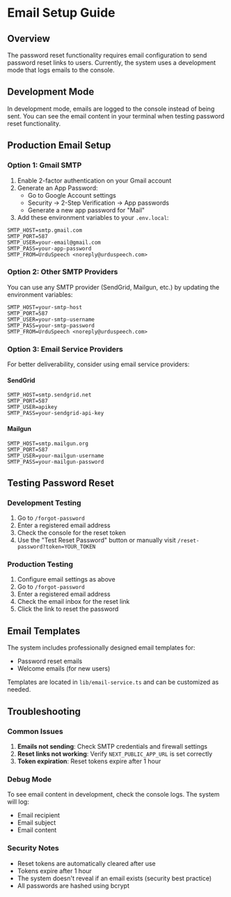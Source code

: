 # Email Setup Guide

## Overview
The password reset functionality requires email configuration to send password reset links to users. Currently, the system uses a development mode that logs emails to the console.

## Development Mode
In development mode, emails are logged to the console instead of being sent. You can see the email content in your terminal when testing password reset functionality.

## Production Email Setup

### Option 1: Gmail SMTP
1. Enable 2-factor authentication on your Gmail account
2. Generate an App Password:
   - Go to Google Account settings
   - Security → 2-Step Verification → App passwords
   - Generate a new app password for "Mail"
3. Add these environment variables to your `.env.local`:

```env
SMTP_HOST=smtp.gmail.com
SMTP_PORT=587
SMTP_USER=your-email@gmail.com
SMTP_PASS=your-app-password
SMTP_FROM=UrduSpeech <noreply@urduspeech.com>
```

### Option 2: Other SMTP Providers
You can use any SMTP provider (SendGrid, Mailgun, etc.) by updating the environment variables:

```env
SMTP_HOST=your-smtp-host
SMTP_PORT=587
SMTP_USER=your-smtp-username
SMTP_PASS=your-smtp-password
SMTP_FROM=UrduSpeech <noreply@urduspeech.com>
```

### Option 3: Email Service Providers
For better deliverability, consider using email service providers:

#### SendGrid
```env
SMTP_HOST=smtp.sendgrid.net
SMTP_PORT=587
SMTP_USER=apikey
SMTP_PASS=your-sendgrid-api-key
```

#### Mailgun
```env
SMTP_HOST=smtp.mailgun.org
SMTP_PORT=587
SMTP_USER=your-mailgun-username
SMTP_PASS=your-mailgun-password
```

## Testing Password Reset

### Development Testing
1. Go to `/forgot-password`
2. Enter a registered email address
3. Check the console for the reset token
4. Use the "Test Reset Password" button or manually visit `/reset-password?token=YOUR_TOKEN`

### Production Testing
1. Configure email settings as above
2. Go to `/forgot-password`
3. Enter a registered email address
4. Check the email inbox for the reset link
5. Click the link to reset the password

## Email Templates
The system includes professionally designed email templates for:
- Password reset emails
- Welcome emails (for new users)

Templates are located in `lib/email-service.ts` and can be customized as needed.

## Troubleshooting

### Common Issues
1. **Emails not sending**: Check SMTP credentials and firewall settings
2. **Reset links not working**: Verify `NEXT_PUBLIC_APP_URL` is set correctly
3. **Token expiration**: Reset tokens expire after 1 hour

### Debug Mode
To see email content in development, check the console logs. The system will log:
- Email recipient
- Email subject
- Email content

### Security Notes
- Reset tokens are automatically cleared after use
- Tokens expire after 1 hour
- The system doesn't reveal if an email exists (security best practice)
- All passwords are hashed using bcrypt 
